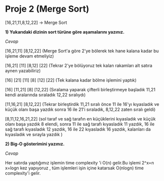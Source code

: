 # Proje 2 (Merge Sort)

[16,21,11,8,12,22] -> Merge Sort

**1) Yukarıdaki dizinin sort türüne göre aşamalarını yazınız.**

*Cevap*

[16,21,11] [8,12,22] (Merge Sort'a göre 2'ye bölerek tek hane kalana kadar bu işleme devam etmeliyiz)

[16,21] [11] [8,12] [22] (Tekrar 2'ye bölüyoruz tek kalan rakamları alt satıra aynen yazabiliriz)

[16] [21] [11] [8] [12] [22] (Tek kalana kadar bölme işlemini yaptık)

[16] [11,21] [8] [12,22] (Sıralama yaparak çifterli birleştirmeye başladık 11,21 kendi aralarında sıraladık 12,22 sıralıydı)

[11,16,21] [8,12,22] (Tekrar birleştirdik 11,21 sıralı önce 11 ile 16'yı kıyasladık ve küçük olanı başa yazdık sonra 16 ile 21'i sıraladık, 8,12,22 zaten sıralı geldi)

[8,11,12,16,21,22] (sol taraf ve sağ tarafın en küçüklerini kıyasladık ve küçük olanı başa yazdık 8 elendi, sonra 11 ile sağ tarafı kıyasladık 11 yazdık, 16 ile sağ tarafı kıyasladık 12 yazdık, 16 ile 22 kıyasladık 16 yazdık, kalanları da kıyasladık ve sırayla yazdık  )


**2) Big-O gösterimini yazınız.**

*Cevap*

Her satırda yaptığımız işlemin time complexity 'i O(n) gelir.Bu işlemi 2^x=n x=logn kez yapıyoruz , tüm işlemleri işin içine katarsak O(nlogn) time complexity'i gelir. 


